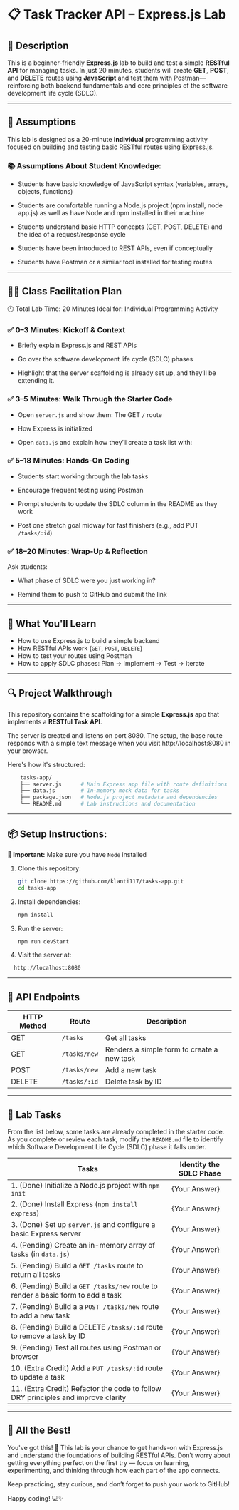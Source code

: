 # 📋 Task Tracker API – Express.js Lab

## 📖 Description

This is a beginner-friendly **Express.js** lab to build and test a simple **RESTful API** for managing tasks. In just 20 minutes, students will create **GET**, **POST**, and **DELETE** routes using **JavaScript** and test them with Postman—reinforcing both backend fundamentals and core principles of the software development life cycle (SDLC).

---

## 🧠 Assumptions

This lab is designed as a 20-minute **individual** programming activity focused on building and testing basic RESTful routes using Express.js.

### 📚 Assumptions About Student Knowledge:

- Students have basic knowledge of JavaScript syntax (variables, arrays, objects, functions)

- Students are comfortable running a Node.js project (npm install, node app.js) as well as have Node and npm installed in their machine

- Students understand basic HTTP concepts (GET, POST, DELETE) and the idea of a request/response cycle

- Students have been introduced to REST APIs, even if conceptually

- Students have Postman or a similar tool installed for testing routes

---

## 🧑‍🏫 Class Facilitation Plan

🕐 Total Lab Time: 20 Minutes
Ideal for: Individual Programming Activity

### ✅ 0–3 Minutes: Kickoff & Context

- Briefly explain Express.js and REST APIs

- Go over the software development life cycle (SDLC) phases

- Highlight that the server scaffolding is already set up, and they’ll be extending it.

### ✅ 3–5 Minutes: Walk Through the Starter Code

- Open `server.js` and show them: The GET `/` route

- How Express is initialized

- Open `data.js` and explain how they’ll create a task list with:

### ✅ 5–18 Minutes: Hands-On Coding

- Students start working through the lab tasks

- Encourage frequent testing using Postman

- Prompt students to update the SDLC column in the README as they work

- Post one stretch goal midway for fast finishers (e.g., add PUT `/tasks/:id`)

### ✅ 18–20 Minutes: Wrap-Up & Reflection

Ask students:

- What phase of SDLC were you just working in?

- Remind them to push to GitHub and submit the link

---

## 🧠 What You'll Learn

- How to use Express.js to build a simple backend
- How RESTful APIs work (`GET`, `POST`, `DELETE`)
- How to test your routes using Postman
- How to apply SDLC phases: Plan → Implement → Test → Iterate

---

## 🔍 Project Walkthrough

This repository contains the scaffolding for a simple **Express.js** app that implements a **RESTful Task API**.

The server is created and listens on port 8080. The setup, the base route responds with a simple text message when you visit http://localhost:8080 in your browser.

Here's how it's structured:

```bash
    tasks-app/
    ├── server.js      # Main Express app file with route definitions
    ├── data.js        # In-memory mock data for tasks
    ├── package.json   # Node.js project metadata and dependencies
    └── README.md      # Lab instructions and documentation
```

---

## 📦 Setup Instructions:

**🚨 Important:** Make sure you have `Node` installed

1. Clone this repository:

   ```bash
   git clone https://github.com/klanti117/tasks-app.git
   cd tasks-app
   ```

2. Install dependencies:

   ```bash
   npm install
   ```

3. Run the server:

   ```bash
   npm run devStart
   ```

4. Visit the server at:

```bash
  http://localhost:8080
```

---

## 🔌 API Endpoints

| HTTP Method | Route        | Description                                |
| ----------- | ------------ | ------------------------------------------ |
| GET         | `/tasks`     | Get all tasks                              |
| GET         | `/tasks/new` | Renders a simple form to create a new task |
| POST        | `/tasks/new` | Add a new task                             |
| DELETE      | `/tasks/:id` | Delete task by ID                          |

---

## 🧪 Lab Tasks

From the list below, some tasks are already completed in the starter code. As you complete or review each task, modify the `README.md` file to identify which Software Development Life Cycle (SDLC) phase it falls under.

| Tasks                                                                             | Identity the SDLC Phase |
| --------------------------------------------------------------------------------- | ----------------------- |
| 1. (Done) Initialize a Node.js project with `npm init`                            | {Your Answer}           |
| 2. (Done) Install Express (`npm install express`)                                 | {Your Answer}           |
| 3. (Done) Set up `server.js` and configure a basic Express server                 | {Your Answer}           |
| 4. (Pending) Create an in-memory array of tasks (in `data.js`)                    | {Your Answer}           |
| 5. (Pending) Build a `GET /tasks` route to return all tasks                       | {Your Answer}           |
| 6. (Pending) Build a `GET /tasks/new` route to render a basic form to add a task  | {Your Answer}           |
| 7. (Pending) Build a a `POST /tasks/new` route to add a new task                  | {Your Answer}           |
| 8. (Pending) Build a DELETE `/tasks/:id` route to remove a task by ID             | {Your Answer}           |
| 9. (Pending) Test all routes using Postman or browser                             | {Your Answer}           |
| 10. (Extra Credit) Add a `PUT /tasks/:id` route to update a task                  | {Your Answer}           |
| 11. (Extra Credit) Refactor the code to follow DRY principles and improve clarity | {Your Answer}           |

---

## 🎉 All the Best!

You've got this! 🚀
This lab is your chance to get hands-on with Express.js and understand the foundations of building RESTful APIs. Don’t worry about getting everything perfect on the first try — focus on learning, experimenting, and thinking through how each part of the app connects.

Keep practicing, stay curious, and don’t forget to push your work to GitHub!

Happy coding! 💻✨
